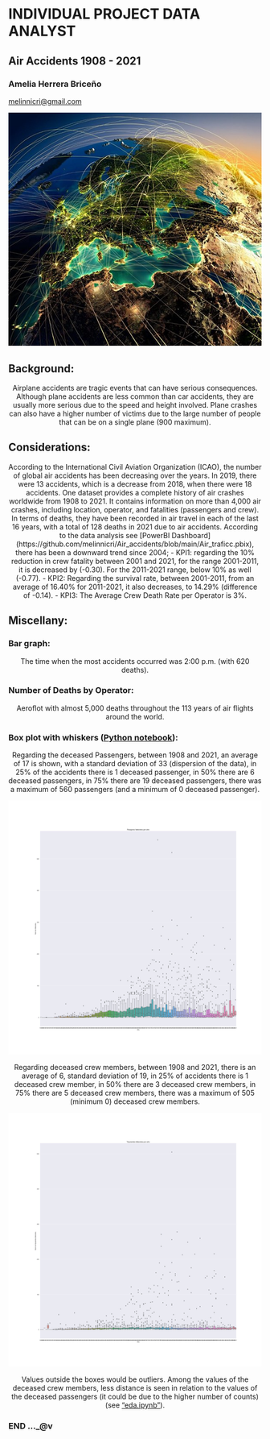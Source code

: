 # INDIVIDUAL PROJECT DATA ANALYST
## Air Accidents 1908 - 2021
### Amelia Herrera Briceño
melinnicri@gmail.com


<p align="center"><img src="https://github.com/melinnicri/Air_accidents/blob/main/images/plane.png"></p>



## Background:
<center>
Airplane accidents are tragic events that can have serious consequences.
Although plane accidents are less common than car accidents, they are usually more serious due to the speed and height involved.
Plane crashes can also have a higher number of victims due to the large number of people that can be on a single plane (900 maximum).
</center>

## Considerations:
<center>
According to the International Civil Aviation Organization (ICAO), the number of global air accidents has been decreasing over the years. In 2019, there were 13 accidents, which is a decrease from 2018, when there were 18 accidents.
One dataset provides a complete history of air crashes worldwide from 1908 to 2021. It contains information on more than 4,000 air crashes, including location, operator, and fatalities (passengers and crew).
In terms of deaths, they have been recorded in air travel in each of the last 16 years, with a total of 128 deaths in 2021 due to air accidents.
According to the data analysis see [PowerBI Dashboard](https://github.com/melinnicri/Air_accidents/blob/main/Air_traficc.pbix), there has been a downward trend since 2004; 
- KPI1: regarding the 10% reduction in crew fatality between 2001 and 2021, for the range 2001-2011, it is decreased by (-0.30). For the 2011-2021 range, below 10% as well (-0.77).
- KPI2: Regarding the survival rate, between 2001-2011, from an average of 16.40% for 2011-2021, it also decreases, to 14.29% (difference of -0.14).
- KPI3: The Average Crew Death Rate per Operator is 3%.
</center>

## Miscellany:
### Bar graph: 
<center>
The time when the most accidents occurred was 2:00 p.m. (with 620 deaths).
</center>

### Number of Deaths by Operator: 
<center>
Aeroflot with almost 5,000 deaths throughout the 113 years of air flights around the world.
</center>

### Box plot with whiskers ([Python notebook](https://github.com/melinnicri/Air_accidents/blob/main/Acc_aereos.ipynb)): 
<center>
Regarding the deceased Passengers, between 1908 and 2021, an average of 17 is shown, with a standard deviation of 33 (dispersion of the data), in 25% of the accidents there is 1 deceased passenger, in 50% there are 6 deceased passengers, in 75% there are 19 deceased passengers, there was a maximum of 560 passengers (and a minimum of 0 deceased passenger).

<p align="center"><img src="https://github.com/melinnicri/Air_accidents/blob/main/images/Pass_fatal.jpg"></p>


Regarding deceased crew members, between 1908 and 2021, there is an average of 6, standard deviation of 19, in 25% of accidents there is 1 deceased crew member, in 50% there are 3 deceased crew members, in 75% there are 5 deceased crew members, there was a maximum of 505 (minimum 0) deceased crew members.

<p align="center"><img src="https://github.com/melinnicri/Air_accidents/blob/main/images/Crew_fatal.jpg"></p>

Values outside the boxes would be outliers.
Among the values of the deceased crew members, less distance is seen in relation to the values of the deceased passengers (it could be due to the higher number of counts)(see [“eda.ipynb”](https://github.com/melinnicri/Air_accidents/blob/main/eda.ipynb)).
</center>

### END …_@v
